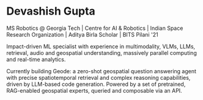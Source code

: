 # Devashish Gupta
MS Robotics @ Georgia Tech | Centre for AI & Robotics | Indian Space Research Organization | Aditya Birla Scholar | BITS Pilani '21

Impact-driven ML specialist with experience in multimodality, VLMs, LLMs, retrieval, audio and geospatial understanding, massively parallel computing and real-time analytics. 

Currently building Geode: a zero-shot geospatial question answering agent with precise spatiotemporal retrieval and complex reasoning capabilities, driven by LLM-based code generation. Powered by a set of pretrained, RAG-enabled geospatial experts, queried and composable via an API.
